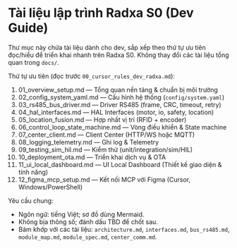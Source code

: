 # Tài liệu lập trình Radxa S0 (Dev Guide)

Thư mục này chứa tài liệu dành cho dev, sắp xếp theo thứ tự ưu tiên đọc/hiểu để triển khai nhanh trên Radxa S0. Không thay đổi các tài liệu tổng quan trong `docs/`.

Thứ tự ưu tiên (đọc trước `00_cursor_rules_dev_radxa.md`):
1. 01_overview_setup.md — Tổng quan nền tảng & chuẩn bị môi trường
2. 02_config_system_yaml.md — Cấu hình hệ thống (`config/system.yaml`)
3. 03_rs485_bus_driver.md — Driver RS485 (frame, CRC, timeout, retry)
4. 04_hal_interfaces.md — HAL Interfaces (motor, io, safety, location)
5. 05_location_fusion.md — Hợp nhất vị trí (RFID + encoder)
6. 06_control_loop_state_machine.md — Vòng điều khiển & State machine
7. 07_center_client.md — Client Center (HTTP/WS hoặc MQTT)
8. 08_logging_telemetry.md — Ghi log & Telemetry
9. 09_testing_sim_hil.md — Kiểm thử (unit/integration/sim/HIL)
10. 10_deployment_ota.md — Triển khai dịch vụ & OTA
11. 11_ui_local_dashboard.md — UI Local Dashboard (Thiết kế giao diện & tính năng)
12. 12_figma_mcp_setup.md — Kết nối MCP với Figma (Cursor, Windows/PowerShell)

Yêu cầu chung:
- Ngôn ngữ: tiếng Việt; sơ đồ dùng Mermaid.
- Không bịa thông số; đánh dấu TBD để chốt sau.
- Bám khớp với các tài liệu: `architecture.md`, `interfaces.md`, `bus_rs485.md`, `module_map.md`, `module_spec.md`, `center_comm.md`.
